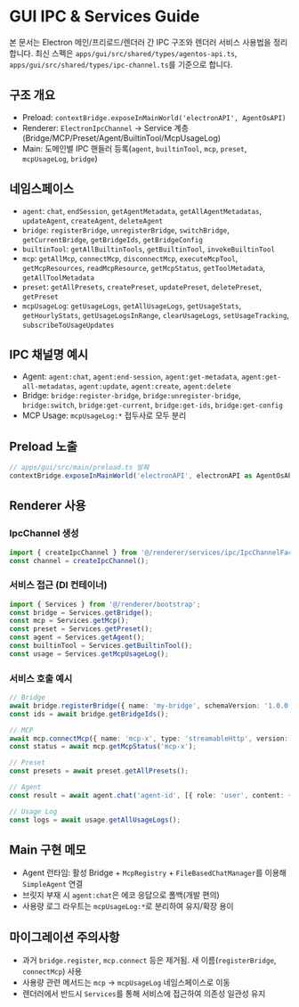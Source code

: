# GUI IPC & Services Guide

본 문서는 Electron 메인/프리로드/렌더러 간 IPC 구조와 렌더러 서비스 사용법을 정리합니다. 최신 스펙은 `apps/gui/src/shared/types/agentos-api.ts`, `apps/gui/src/shared/types/ipc-channel.ts`를 기준으로 합니다.

## 구조 개요

- Preload: `contextBridge.exposeInMainWorld('electronAPI', AgentOsAPI)`
- Renderer: `ElectronIpcChannel` → Service 계층(Bridge/MCP/Preset/Agent/BuiltinTool/McpUsageLog)
- Main: 도메인별 IPC 핸들러 등록(`agent`, `builtinTool`, `mcp`, `preset`, `mcpUsageLog`, `bridge`)

## 네임스페이스

- `agent`: `chat`, `endSession`, `getAgentMetadata`, `getAllAgentMetadatas`, `updateAgent`, `createAgent`, `deleteAgent`
- `bridge`: `registerBridge`, `unregisterBridge`, `switchBridge`, `getCurrentBridge`, `getBridgeIds`, `getBridgeConfig`
- `builtinTool`: `getAllBuiltinTools`, `getBuiltinTool`, `invokeBuiltinTool`
- `mcp`: `getAllMcp`, `connectMcp`, `disconnectMcp`, `executeMcpTool`, `getMcpResources`, `readMcpResource`, `getMcpStatus`, `getToolMetadata`, `getAllToolMetadata`
- `preset`: `getAllPresets`, `createPreset`, `updatePreset`, `deletePreset`, `getPreset`
- `mcpUsageLog`: `getUsageLogs`, `getAllUsageLogs`, `getUsageStats`, `getHourlyStats`, `getUsageLogsInRange`, `clearUsageLogs`, `setUsageTracking`, `subscribeToUsageUpdates`

## IPC 채널명 예시

- Agent: `agent:chat`, `agent:end-session`, `agent:get-metadata`, `agent:get-all-metadatas`, `agent:update`, `agent:create`, `agent:delete`
- Bridge: `bridge:register-bridge`, `bridge:unregister-bridge`, `bridge:switch`, `bridge:get-current`, `bridge:get-ids`, `bridge:get-config`
- MCP Usage: `mcpUsageLog:*` 접두사로 모두 분리

## Preload 노출

```ts
// apps/gui/src/main/preload.ts 발췌
contextBridge.exposeInMainWorld('electronAPI', electronAPI as AgentOsAPI);
```

## Renderer 사용

### IpcChannel 생성

```ts
import { createIpcChannel } from '@/renderer/services/ipc/IpcChannelFactory';
const channel = createIpcChannel();
```

### 서비스 접근 (DI 컨테이너)

```ts
import { Services } from '@/renderer/bootstrap';
const bridge = Services.getBridge();
const mcp = Services.getMcp();
const preset = Services.getPreset();
const agent = Services.getAgent();
const builtinTool = Services.getBuiltinTool();
const usage = Services.getMcpUsageLog();
```

### 서비스 호출 예시

```ts
// Bridge
await bridge.registerBridge({ name: 'my-bridge', schemaVersion: '1.0.0', language: 'typescript', entry: 'index.ts', capabilities: { modalities: [], supportsToolCall: true, supportsFunctionCall: true, supportsMultiTurn: true, supportsStreaming: true, supportsVision: true }, configSchema: { type: 'object', properties: {} }, description: '' });
const ids = await bridge.getBridgeIds();

// MCP
await mcp.connectMcp({ name: 'mcp-x', type: 'streamableHttp', version: '1.0.0', url: 'https://example.com/mcp' } as any);
const status = await mcp.getMcpStatus('mcp-x');

// Preset
const presets = await preset.getAllPresets();

// Agent
const result = await agent.chat('agent-id', [{ role: 'user', content: { type: 'text', text: 'Hello' } }], { maxTurnCount: 1 });

// Usage Log
const logs = await usage.getAllUsageLogs();
```

## Main 구현 메모

- Agent 런타임: 활성 Bridge + `McpRegistry` + `FileBasedChatManager`를 이용해 `SimpleAgent` 연결
- 브릿지 부재 시 `agent:chat`은 에코 응답으로 폴백(개발 편의)
- 사용량 로그 라우트는 `mcpUsageLog:*`로 분리하여 유지/확장 용이

## 마이그레이션 주의사항

- 과거 `bridge.register`, `mcp.connect` 등은 제거됨. 새 이름(`registerBridge`, `connectMcp`) 사용
- 사용량 관련 메서드는 `mcp` → `mcpUsageLog` 네임스페이스로 이동
- 렌더러에서 반드시 `Services`를 통해 서비스에 접근하여 의존성 일관성 유지
